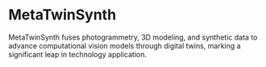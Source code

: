 # MetaTwinSynth
MetaTwinSynth fuses photogrammetry, 3D modeling, and synthetic data to advance computational vision models through digital twins, marking a significant leap in technology application.
